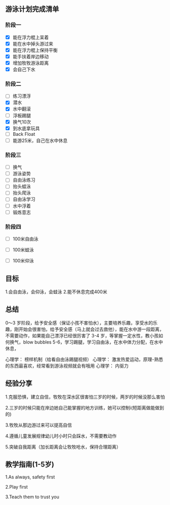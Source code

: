 
## 游泳计划完成清单

### 阶段一

- [x] 能在浮力棍上呆着
- [x] 能在水中掉头游过来
- [x] 能在浮力棍上保持平衡
- [x] 能手扶着岸边移动
- [x] 增加牧牧游泳距离
- [x] 会自己下水

### 阶段二

- [ ] 练习漂浮
- [x] 潜水
- [x] 水中翻滚
- [ ] 浮板踢腿
- [x] 换气10次
- [x] 到水底拿玩具
- [ ] Back Float
- [ ] 能游25米，自己在水中休息

### 阶段三

- [ ] 换气
- [ ] 游泳姿势
- [ ] 自由泳练习
- [ ] 抬头蛙泳
- [ ] 抬头爬泳
- [ ] 自由泳学习
- [ ] 水中浮着
- [ ] 锻炼意志
### 阶段四

- [ ] 100米自由泳
- [ ] 100米蛙泳
- [ ] 100米仰泳


## 目标
1.会自由泳，会仰泳，会蛙泳
2.能不休息完成400米
## 总结
0～3 岁阶段，给予安全感（保证小孩不害怕水），主要培养乐趣，享受水的乐趣，刚开始会很害怕，给予安全感（马上就会过去救他），能在水中游一段距离，不需要动作，如果能自己漂浮已经很厉害了
3-4 岁，等掌握一定水性，教小孩如何换气，blow bubbles
5-6，学习踢腿，学习自由泳，在水中体力分配，在水中休息，

心理学： 榜样机制（给看自由泳踢腿视频）
心理学： 激发热爱运动，原理-熟悉的东西最喜欢，经常看到游泳视频就会有哦用
心理学： 内驱力


## 经验分享

1.克服恐惧，建立自信，牧牧在深水区很害怕三岁的时候，两岁的时候没那么害怕

2.三岁的时候只能在岸边她自己能掌握的地方训练，她可以控制i(短距离做能做到的)

3.牧牧从那边游过来可以提高自信

4.遵循儿童发展规律幼儿时小时只会踩水，不需要教动作

5.突破自我距离（加长距离会让牧牧呛水，保持合理距离）

## 教学指南(1-5岁)

1.As always, safety first

2.Play first

3.Teach them to trust you 
